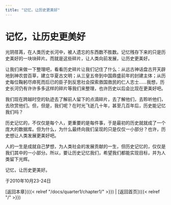 ```yaml
---
title: "记忆，让历史更美好"
---
```


# 记忆，让历史更美好

光阴荏苒，在人类历史长河中，被人遗忘的东西数不胜数。记忆残存下来的只是历史美好的一块块碎片。而就是这些碎片，让人类向前发展，让历史更美好。

让我们来做一下整理吧，看看历史碎片让我们记住了什么：从远古神话盘古开天辟地到神农尝百草，建立华夏古文明；从三皇五帝到中国鼎盛前年的封建主体；从历史每位鞠躬尽瘁死而后已的臣子到反思社会探索救国救民的仁人志士……我想，历史长河仍有许许多多这样的碎片等我们来整理，也许历史以后会比现在更美好吧。

我们现在跨越时空的轨迹去了解前人留下的点滴碎片，去了解他们，去聆听他们，去欣赏他们。但，但是，我们呢？在时光飞逝几十年，甚至几百年后，历史能记忆我们吗？

历史记忆的，不仅仅是每个人，更重要的是每件事，于是最初的历史就就成了一个庞大的数据库。但为什么，为什么最终向我们呈现的只是仅仅一小部分？也许，历史想让人类发展更美好吧。

人的一生是成就自己梦想，为人类社会的发展贡献的一生，但历史记忆的，仅仅是我们其中的一小部分。所以，要让历史记忆我们，希望我们都能实现目标，并为人类留下光辉。 

记忆，让历史更美好。

于2010年10月23-24日

[返回本章]({{< relref "/docs/quarter1/chapter1/" >}}) | [返回首页]({{< relref "/" >}})
